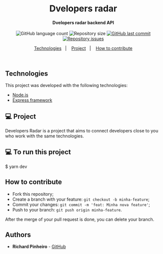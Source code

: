 <h1 align="center">
   Dvelopers radar
</h1>

<h4 align="center">
  Dvelopers radar backend API
</h4>

<p align="center">
  <img alt="GitHub language count" src="https://img.shields.io/github/languages/count/Rocketseat/semana-omnistack-10">

  <img alt="Repository size" src="https://img.shields.io/github/repo-size/Rocketseat/semana-omnistack-10">
  
  <a href="https://github.com/Rocketseat/semana-omnistack-10/commits/master">
    <img alt="GitHub last commit" src="https://img.shields.io/github/last-commit/Rocketseat/semana-omnistack-10">
  </a>

  <a href="https://github.com/Rocketseat/semana-omnistack-10/issues">
    <img alt="Repository issues" src="https://img.shields.io/github/issues/Rocketseat/semana-omnistack-10">
  </a>
</p>

<p align="center">
  <a href="#tecnologias">Technologies</a>&nbsp;&nbsp;&nbsp;|&nbsp;&nbsp;&nbsp;
  <a href="#-project">Project</a>&nbsp;&nbsp;&nbsp;|&nbsp;&nbsp;&nbsp;
  <a href="#How-to-contribute">How to contribute</a>
</p>

<br>

## Technologies

This project was developed with the following technologies:

- [Node.js](https://nodejs.org/en/)
- [Express framework](https://expressjs.com/)

## 💻 Project

Developers Radar is a project that aims to connect developers close to you who work with the same technologies.

## 💻 To run this project

$ yarn dev

## How to contribute

- Fork this repository;
- Create a branch with your feature: `git checkout -b minha-feature`;
- Commit your changes: `git commit -m 'feat: Minha nova feature'`;
- Push to your branch: `git push origin minha-feature`.

After the merge of your pull request is done, you can delete your branch.

## Authors

* **Richard Pinheiro** - [GitHub](https://github.com/RichardPinheiro)